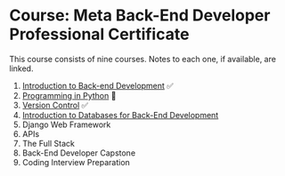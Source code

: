 # Course: Meta Back-End Developer Professional Certificate

This course consists of nine courses.  Notes to each one, if available, are linked.

1. [Introduction to Back-end Development](intro/README.md) :white_check_mark:
1. [Programming in Python](python/README.md) :construction:
1. [Version Control](versionControl/README.md) :white_check_mark:
1. [Introduction to Databases for Back-End Development](databases/README.md)
1. Django Web Framework
1. APIs
1. The Full Stack
1. Back-End Developer Capstone
1. Coding Interview Preparation

